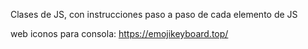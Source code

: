 Clases de JS, con instrucciones paso a paso de cada elemento de JS

web iconos para consola: https://emojikeyboard.top/
